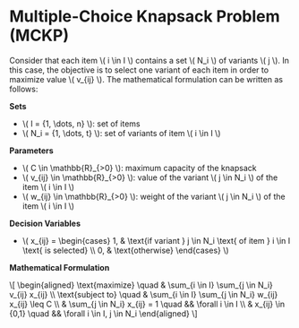 # Multiple-Choice Knapsack Problem (MCKP)

Consider that each item \\( i \in I \\) contains a set \\( N_i \\) of variants \\( j \\). In this case, the objective is to select one variant of each item in order to maximize value \\( v_{ij} \\). The mathematical formulation can be written as follows:

**Sets**

- \\( I = \{1, \dots, n\} \\): set of items
- \\( N_i = \{1, \dots, t\} \\): set of variants of item \\( i \in I \\)

**Parameters**

- \\( C \in \mathbb{R}_{>0} \\): maximum capacity of the knapsack
- \\( v_{ij} \in \mathbb{R}_{>0} \\): value of the variant \\( j \in N_i \\) of the item \\( i \in I \\)
- \\( w_{ij} \in \mathbb{R}_{>0} \\): weight of the variant \\( j \in N_i \\) of the item \\( i \in I \\)

**Decision Variables**

- \\( x_{ij} = \begin{cases}
1, & \text{if variant } j \in N_i \text{ of item } i \in I \text{ is selected} \\\\
0, & \text{otherwise}
\end{cases} \\)

**Mathematical Formulation**

\\[
\begin{aligned}
\text{maximize} \quad & \sum_{i \in I} \sum_{j \in N_i} v_{ij} x_{ij} \\\\
\text{subject to} \quad
& \sum_{i \in I} \sum_{j \in N_i} w_{ij} x_{ij} \leq C \\\\
& \sum_{j \in N_i} x_{ij} = 1 \quad && \forall i \in I \\\\
& x_{ij} \in \{0,1\} \quad && \forall i \in I,  j \in N_i
\end{aligned}
\\]
